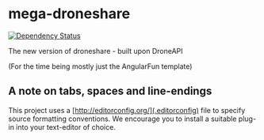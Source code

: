 # mega-droneshare


[![Dependency Status](https://www.codeship.io/projects/bdded4a0-a3ed-0131-b562-3a2ddf12dbeb/status)](https://www.codeship.io/projects/bdded4a0-a3ed-0131-b562-3a2ddf12dbeb/status)

The new version of droneshare - built upon DroneAPI

(For the time being mostly just the AngularFun template)

## A note on tabs, spaces and line-endings

This project uses a [http://editorconfig.org/](.editorconfig) file to specify source formatting conventions.  We encourage you to install a suitable
plug-in into your text-editor of choice.
